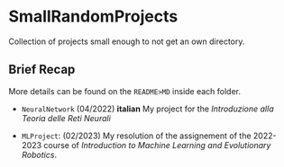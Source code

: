 # SmallRandomProjects

Collection of projects small enough to not get an own directory.  

## Brief Recap

More details can be found on the `README>MD` inside each folder.  

- `NeuralNetwork` (04/2022) **italian** My project for the _Introduzione alla Teoria delle Reti Neurali_

- `MLProject`: (02/2023) My resolution of the assignement of the 2022-2023 course of _Introduction to Machine Learning and Evolutionary Robotics_.
